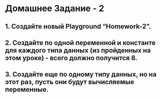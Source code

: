 # Домашнее Задание - 2

## 1. Создайте новый Playground “Homework-2”.

## 2. Создайте по одной переменной и константе для каждого типа данных (из пройденных на этом уроке) - всего должно получится 8.

## 3. Создайте еще по одному типу данных, но на этот раз, пусть они будут вычисляемые переменные.
